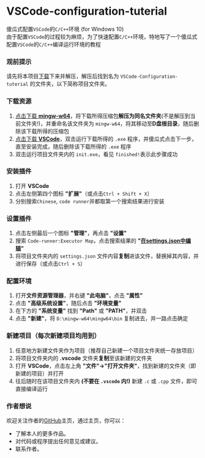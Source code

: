 # VSCode-configuration-tuterial
傻瓜式配置`VSCode`的`C/C++`环境 (for Windows 10)<br/>
由于配置`VSCode`的过程较为麻烦，为了快速配置`C/C++`环境，特地写了一个傻瓜式配置`VSCode`的`C/C++`编译运行环境的教程<br/>

### 观前提示
请先将本项目[下载](https://github.com/kalila-cc/tutorial/archive/master.zip)下来并解压，解压后找到名为 `VSCode-Configuration-tuterial` 的文件夹，以下简称项目文件夹。

### 下载资源

1. [点击下载 **mingw-w64**](https://udomain.dl.sourceforge.net/project/mingw-w64/Toolchains%20targetting%20Win64/Personal%20Builds/mingw-builds/8.1.0/threads-posix/seh/x86_64-8.1.0-release-posix-seh-rt_v6-rev0.7z)，将下载所得压缩包**解压为同名文件夹**(不是解压到当前文件夹!)，并重命名该文件夹为 `mingw-w64`，将其移动至**D盘根目录**，随后删除该下载所得的压缩包
2. [点击下载 **VSCode**](https://aka.ms/win32-x64-user-stable)，双击运行下载所得的 `.exe` 程序，并傻瓜式点击下一步，直至安装完成，随后删除该下载所得的 `.exe` 程序
3. 双击运行项目文件夹内的 `init.exe`，看见 `finished!`表示此步骤成功

### 安装插件

1. 打开 **VSCode**
2. 点击左侧第四个图标 **"扩展"**（或点击`Ctrl + Shift + X`）
3. 分别搜索`Chinese`, `code runner`并都取第一个搜索结果进行安装

### 设置插件

1. 点击左侧最后一个图标 **"管理"**，再点击 **"设置"**
2. 搜索 `Code-runner:Executor Map`，点击搜索结果的 **"<u>在settings.json中编辑</u>"**
3. 将项目文件夹内的 `settings.json` 文件内容**复制**进该文件，替换掉其内容，并进行保存（或点击`Ctrl + S`）

### 配置环境

1. 打开**文件资源管理器**，并右键 **"此电脑"**，点击 **"属性"**
2. 点击 **"高级系统设置"**，随后点击 **"环境变量"**
3. 在下方的 **"系统变量"** 找到 **"Path"** 或 **"PATH"**，并双击
4. 点击 **"新建"**，将 `D:\mingw-w64\mingw64\bin` 复制进去，并一路点击确定

### 新建项目（每次新建项目均用到）

1. 任意地方新建文件夹作为项目（推荐自己新建一个项目文件夹统一存放项目）
2. 将项目文件夹内的 **.vscode** 文件夹**复制**至该新建的文件夹
3. 打开 **VSCode**，点击左上角 **"文件"->"打开文件夹"**，找到新建的文件夹（即新建的项目）并打开
4. 往后随时在该项目文件夹内 **(不要在 `.vscode` 内!)** 新建 `.c` 或 `.cpp` 文件，即可直接编译运行

### 作者想说
欢迎关注作者的[GitHub](https://github.com/kalila-cc/HOME)主页，通过主页，你可以：
+ 了解本人的更多作品。
+ 对代码或程序提出任何意见或建议。
+ 联系作者。

